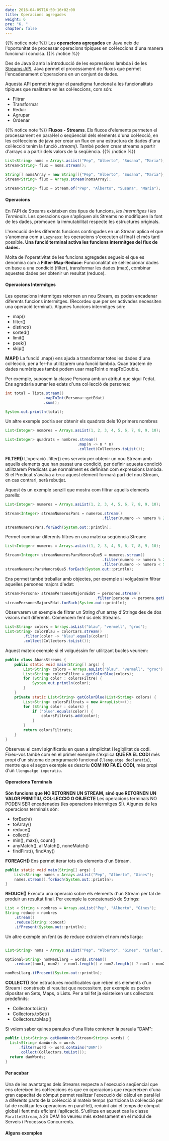```yaml
---
date: 2016-04-09T16:50:16+02:00
title: Operacions agregades
weight: 6
pre: "6. "
chapter: false
---
```


{{% notice note %}}
Les **operacions agregades** en Java neix de l'oportunitat de processar operacions típiques en col·leccions d'una manera funcional i concisa.
{{% /notice %}}

Des de Java 8 amb la introducció de les expressions lambda i de les [Streams-API](https://docs.oracle.com/en/java/javase/21/docs/api/java.base/java/util/stream/package-summary.html), Java permet el processament de fluxos que permet l'encadenament d'operacions en un conjunt de dades.

Aquesta API permet integrar el paradigma funcional a les funcionalitats típiques que realitzem en les col·leccions, com són:
* Filtrar
* Transformar
* Reduir
* Agrupar 
* Ordenar 

{{% notice note %}}
**Fluxos - Streams**. Els fluxos d'elements permeten el processament en paral·lel o seqüencial dels elements d'una col·lecció, en les col·leccions de java per crear un flux en una estructura de dades d'una col·lecció tenim la funció *.stream()*. També podem crear streams a partir d'arrays o a partir dels valors de la seqüència.
{{% /notice %}}

```java
List<String> noms = Arrays.asList("Pep", "Alberto", "Susana", "Maria");
Stream<String> flux = noms.stream();

String[] nomsArray = new String[]{"Pep", "Alberto", "Susana", "Maria"};
Stream<String> flux = Arrays.stream(nomsArray);

Stream<String> flux = Stream.of("Pep", "Alberto", "Susana", "Maria");
```

#### Operacions

En l'API de Streams existeixen dos tipus de funcions, *les Intermitges i les Terminals*. Les operacions que s'apliquen als Streams no modifiquen la font de les dades, promouen la immutabilitat respecte les estructures originals.

L'execució de les diferents funcions contingudes en un Stream aplica el que s'anomena com a `Lazyness`: les operacions s'executen al final i el més tard possible. **Una funció terminal activa les funcions intermitges del flux de dades.**

Molta de l'operativitat de les funcions agregades segueix el que es denomina com a **Filter-Map-Reduce**: Funcionalitat de sel·leccionar dades en base a una condició (filter), transformar les dades (map), combinar aquestes dades per obtenir un resultat (reduce).


#### Operacions Intermitges

Les operacions intermitges retornen un nou Stream, es poden encadenar diferents funcions intermitges. (Recordeu que per ser activades necessiten una operació terminal). Algunes funcions intermitges són:

* map()
* filter()
* distinct()
* sorted()
* limit()
* peek()
* skip()


**MAP()**
La funció .map() ens ajuda a transformar totes les dades d'una col·lecció, per a fer-ho utilitzarem una funció lambda. Quan tractem de dades numèriques també podem usar mapToInt o mapToDouble.

Per exemple, suposem la classe Persona amb un atribut que sigui l'edat. Ens agradaria sumar les edats d'una col·lecció de persones:
```java
int total = lista.stream()
                 .mapToInt(Persona::getEdat)
                 .sum();

System.out.println(total);
```

Un altre exemple podria ser obtenir els quadrats dels 10 primers nombres
```java
List<Integer> nombres = Arrays.asList(1, 2, 3, 4, 5, 6, 7, 8, 9, 10);

List<Integer> quadrats = nombres.stream()
                                .map(n -> n * n)
                                .collect(Collectors.toList());
```


**FILTER()**
L'operació .filter() ens serveix per obtenir un nou Stream amb aquells elements que han passat una condició, per definir aquesta condició utilitzarem Predicats que normalment es definiran com expressions lambda. Si el Predicat s'avalua a `true` aquest element formarà part del nou Stream, en cas contrari, serà rebutjat.

Aquest és un exemple senzill que mostra com filtrar aquells elements parells:
```java
List<Integer> numeros = Arrays.asList(1, 2, 3, 4, 5, 6, 7, 8, 9, 10);

Stream<Integer> streamNumerosPars = numeros.stream()
                                           .filter(numero -> numero % 2 == 0);

streamNumerosPars.forEach(System.out::println);
```

Permet combinar diferents filtres en una mateixa seqüència Stream:
```java
List<Integer> numeros = Arrays.asList(1, 2, 3, 4, 5, 6, 7, 8, 9, 10);

Stream<Integer> streamNumerosParsMenorsQue5 = numeros.stream()
                                           .filter(numero -> numero % 2 == 0);
                                           .filter(numero -> numero < 5);
streamNumerosParsMenorsQue5.forEach(System.out::println);
```

Ens permet també treballar amb objectes, per exemple si volguéssim filtrar aquelles persones majors d'edat:

```java
Stream<Persona> streamPersonesMajorsEdat = persones.stream()
                                        .filter(persona -> persona.getEdad() >= 18);
streamPersonesMajorsEdat.forEach(System.out::println);
```

Observarem un exemple de filtrar un String d'un array d'Strings des de dos visions molt diferents. Comencem fent ús dels Streams.

```java
List<String> colors = Arrays.asList("blau", "vermell", "groc");
List<String> colorBlau = colorCars.stream()               
        .filter(color -> "blau".equals(color))     
        .collect(Collectors.toList());             
```

Aquest mateix exemple si el volguéssim fer utilitzant bucles veuríem:
```java
public class AbansStreams {
    public static void main(String[] args) {
        List<String> colors = Arrays.asList("blau", "vermell", "groc");
        List<String> colorsFiltre = getColorBlue(colors);
        for (String color : colorsFiltre) {
            System.out.println(color);    
        }
    }
    private static List<String> getColorBlue(List<String> colors) {
        List<String> colorsFiltrats = new ArrayList<>();
        for (String color : colors) {
            if ("blue".equals(color)) { 
                colorsFiltrats.add(color);
            }
        }
        return colorsFiltrats;
    }
}          
```
Observeu el canvi significatiu en quan a simplicitat i legibilitat de codi. Fixeu-vos també com en el primer exemple s'explica **QUÈ FA EL CODI** més propi d'un sistema de programació funcional (`llenguatge declaratiu`), mentre que el segon exemple es descriu **COM HO FA EL CODI**, més propi d'un `llenguatge imperatiu`.


#### Operacions Terminals

**Són funcions que NO RETORNEN UN STREAM, sinó que RETORNEN UN VALOR PRIMITIU, COL·LECCIÓ O OBJECTE** Les operacions terminals NO PODEN SER encadenades (les operacions intermitges SÍ). Algunes de les operacions terminals són:

* forEach()
* toArray()
* reduce()
* collect()
* min(), max(), count()
* anyMatch(), allMatch(), noneMatch() 
* findFirst(), findAny()

**FOREACH()**
Ens permet iterar tots els elements d'un Stream.

```java
public static void main(String[] args) {
    List<String> names = Arrays.asList("Pep", "Alberto", "Gines");
    names.stream().forEach(System.out::println);
}
```

**REDUCE()**
Executa una operació sobre els elements d'un Stream per tal de produir un resultat final. Per exemple la concatenació de Strings:

```java
List < String > nombres = Arrays.asList("Pep", "Alberto", "Gines");
String reduce = nombres
    .stream()
    .reduce(String::concat)
    .ifPresent(System.out::println);
```

Un altre exemple on fent ús de reduce extraiem el nom més llarga:
```java

List<String> noms = Arrays.asList("Pep", "Alberto", "Gines", "Carles", "Ramon Maria");

Optional<String> nomMesLlarg = words.stream()
    .reduce((nom1, nom2) -> nom1.length() > nom2.length() ? nom1 : nom2);

nomMesLlarg.ifPresent(System.out::println); 
```

**COLLECT()**
Són estructures modificables que reben els elements d'un Stream i construeix el resultat que necessitem, per exemple es poden dipositar en Sets, Maps, o Lists. Per a tal fet  ja existeixen uns collectors predefinits:
* Collector.toList()
* Collectors.toSet()
* Collectors.toMap()

Si volem saber quines paraules d'una llista contenen la paraula "DAM":
```java
public List<String> getDamWords(Stream<String> words) {
  List<String> damWords = words
      .filter(word -> word.contains("DAM"))
      .collect(Collectors.toList());
  return damWords;
}
```

#### Per acabar

Una de les avantatges dels Streams respecte a l'execució seqüencial que ens ofereixen les col·leccions és que en operacions que requereixen d'una gran capacitat de còmput permet realitzar l'execució del càlcul en paral·lel a diferents parts de la col·lecció al mateix temps (particiona la col·lecció per tal de realitzar les operacions en paral·lel), reduint així el temps de còmput global i fent més eficient l'aplicació. S'utilitza en aquest cas la classe `ParallelStream`, a 2n DAM ho veureu més extensament en el mòdul de Serveis i Processos Concurrents.

#### Alguns exemples

